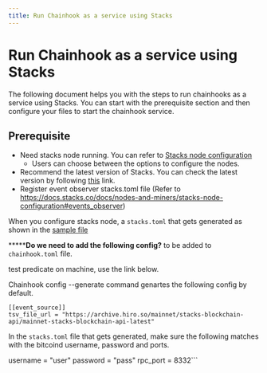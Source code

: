 ```yaml
---
title: Run Chainhook as a service using Stacks
---
```


# Run Chainhook as a service using Stacks

The following document helps you with the steps to run chainhooks as a service using Stacks. You can start with the prerequisite section and then configure your files to start the chainhook service.

## Prerequisite

- Need stacks node running. You can refer to [Stacks node configuration](https://docs.stacks.co/docs/nodes-and-miners/stacks-node-configuration)
    - Users can choose between the options to configure the nodes.
- Recommend the latest version of Stacks. You can check the latest version by following [this](https://github.com/stacks-network/stacks-blockchain/releases) link.
- Register event observer stacks.toml file (Refer to https://docs.stacks.co/docs/nodes-and-miners/stacks-node-configuration#events_observer)

When you configure stacks node, a `stacks.toml` that gets generated as shown in the [sample file](https://docs.stacks.co/docs/nodes-and-miners/stacks-node-configuration#example-mainnet-follower-configuration)

*******************Do we need to add the following config?************** to be added to `chainhook.toml` file.

test predicate on machine, use the link below. 

Chainhook config --generate command genartes the following config by default.

```
[[event_source]]
tsv_file_url = "https://archive.hiro.so/mainnet/stacks-blockchain-api/mainnet-stacks-blockchain-api-latest"
```

In the `stacks.toml` file that gets generated, make sure the following matches with the bitcoind username, password and ports.  

username = "user"
password = "pass"
rpc_port = 8332```
